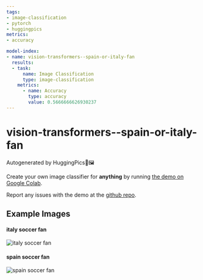 ```yaml
---
tags:
- image-classification
- pytorch
- huggingpics
metrics:
- accuracy

model-index:
- name: vision-transformers--spain-or-italy-fan
  results:
  - task:
      name: Image Classification
      type: image-classification
    metrics:
      - name: Accuracy
        type: accuracy
        value: 0.5666666626930237
---
```


# vision-transformers--spain-or-italy-fan


Autogenerated by HuggingPics🤗🖼️

Create your own image classifier for **anything** by running [the demo on Google Colab](https://colab.research.google.com/github/nateraw/huggingpics/blob/main/HuggingPics.ipynb).

Report any issues with the demo at the [github repo](https://github.com/nateraw/huggingpics).


## Example Images


#### italy soccer fan

![italy soccer fan](images/italy_soccer_fan.jpg)

#### spain soccer fan

![spain soccer fan](images/spain_soccer_fan.jpg)